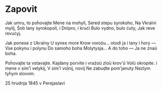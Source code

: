 # Zapovit

Jak umru, to poḣovajte
Mene na mohyli,
Sered stepu ṡyrokoho,
Na Vkraïni mylij,
Ṩob lany ṡyrokopoli,
i Dnipro, i kruċi
Bulo vydno, bulo ċuty,
Jak reve revuċyj.

Jak ponese z Ukraïny
U synєє more
Krow vorożu... otodi ja
i lany i hory —
Vse pokynu i polynu
Do samoho boha
Molytysja... A do toho —
Ja ne znaü boha.

Poḣovajte ta vstavajte.
Kajdany porvite
i vrażoü zloü krov'ü
Volü okropite.
i mene v sim'ï velykij,
V sim'ï voḷnij, novij
Ne zabuḍte pom'januty
Nezlym tyḣym slovom.

25 hrudnja 1845 v Perejaslavi
